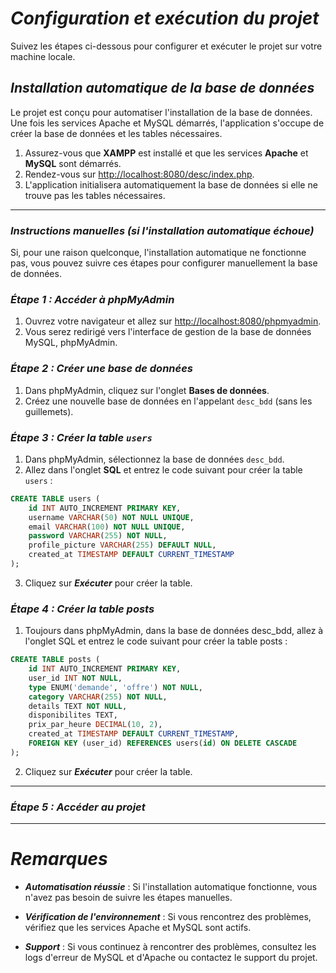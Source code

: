# **_Configuration et exécution du projet_**

Suivez les étapes ci-dessous pour configurer et exécuter le projet sur votre machine locale.

## **_Installation automatique de la base de données_**

Le projet est conçu pour automatiser l'installation de la base de données. Une fois les services Apache et MySQL démarrés, l'application s'occupe de créer la base de données et les tables nécessaires.

1. Assurez-vous que **XAMPP** est installé et que les services **Apache** et **MySQL** sont démarrés.
2. Rendez-vous sur [http://localhost:8080/desc/index.php](http://localhost:8080/desc/index.php).
3. L'application initialisera automatiquement la base de données si elle ne trouve pas les tables nécessaires.

---

### **_Instructions manuelles (si l'installation automatique échoue)_**

Si, pour une raison quelconque, l'installation automatique ne fonctionne pas, vous pouvez suivre ces étapes pour configurer manuellement la base de données.

### **_Étape 1 : Accéder à phpMyAdmin_**

1. Ouvrez votre navigateur et allez sur [http://localhost:8080/phpmyadmin](http://localhost:8080/phpmyadmin).
2. Vous serez redirigé vers l'interface de gestion de la base de données MySQL, phpMyAdmin.

### **_Étape 2 : Créer une base de données_**

1. Dans phpMyAdmin, cliquez sur l'onglet **Bases de données**.
2. Créez une nouvelle base de données en l'appelant `desc_bdd` (sans les guillemets).

### **_Étape 3 : Créer la table `users`_**

1. Dans phpMyAdmin, sélectionnez la base de données `desc_bdd`.
2. Allez dans l'onglet **SQL** et entrez le code suivant pour créer la table `users` :

```sql
CREATE TABLE users (
    id INT AUTO_INCREMENT PRIMARY KEY,
    username VARCHAR(50) NOT NULL UNIQUE,
    email VARCHAR(100) NOT NULL UNIQUE,
    password VARCHAR(255) NOT NULL,
    profile_picture VARCHAR(255) DEFAULT NULL,
    created_at TIMESTAMP DEFAULT CURRENT_TIMESTAMP
);
```

3. Cliquez sur **_Exécuter_** pour créer la table.

### **_Étape 4 : Créer la table posts_**

1. Toujours dans phpMyAdmin, dans la base de données desc_bdd, allez à l'onglet SQL et entrez le code suivant pour créer la table posts :

```sql
CREATE TABLE posts (
    id INT AUTO_INCREMENT PRIMARY KEY,
    user_id INT NOT NULL,
    type ENUM('demande', 'offre') NOT NULL,
    category VARCHAR(255) NOT NULL,
    details TEXT NOT NULL,
    disponibilites TEXT,
    prix_par_heure DECIMAL(10, 2),
    created_at TIMESTAMP DEFAULT CURRENT_TIMESTAMP,
    FOREIGN KEY (user_id) REFERENCES users(id) ON DELETE CASCADE
);
```

2. Cliquez sur **_Exécuter_** pour créer la table.

---

### **_Étape 5 : Accéder au projet_**

---

# **_Remarques_**

- **_Automatisation réussie_** : Si l'installation automatique fonctionne, vous n'avez pas besoin de suivre les étapes manuelles.

- **_Vérification de l'environnement_** : Si vous rencontrez des problèmes, vérifiez que les services Apache et MySQL sont actifs.

- **_Support_** : Si vous continuez à rencontrer des problèmes, consultez les logs d'erreur de MySQL et d'Apache ou contactez le support du projet.
